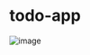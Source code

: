 # todo-app

![image](https://user-images.githubusercontent.com/75285320/212779300-329830dc-96fe-4653-8c69-8d8cf5054fa2.png)
